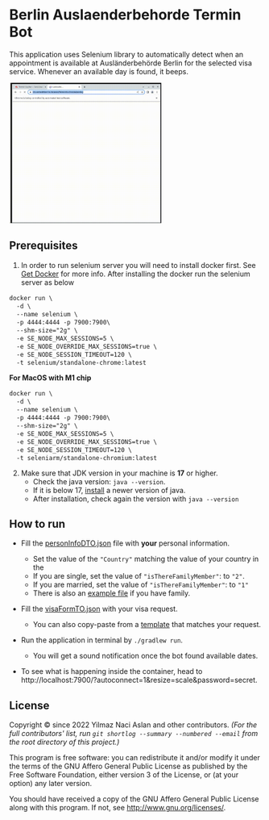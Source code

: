 # Berlin Auslaenderbehorde Termin Bot

This application uses Selenium library to automatically detect when an appointment is available at
Ausländerbehörde Berlin for the selected visa service. Whenever an available day is found, it beeps.

<img src="/doc/form.gif"  width="60%" height="30%">

## Prerequisites
1. In order to run selenium server you will need to install docker first. See [Get Docker](https://docs.docker.com/get-docker/) for more info. After installing the docker run the selenium server as below

```shell
docker run \
  -d \
  --name selenium \
  -p 4444:4444 -p 7900:7900\
  --shm-size="2g" \
  -e SE_NODE_MAX_SESSIONS=5 \
  -e SE_NODE_OVERRIDE_MAX_SESSIONS=true \
  -e SE_NODE_SESSION_TIMEOUT=120 \
  -t selenium/standalone-chrome:latest
```

**For MacOS with M1 chip**
```
docker run \
  -d \
  --name selenium \
  -p 4444:4444 -p 7900:7900\
  --shm-size="2g" \
  -e SE_NODE_MAX_SESSIONS=5 \
  -e SE_NODE_OVERRIDE_MAX_SESSIONS=true \
  -e SE_NODE_SESSION_TIMEOUT=120 \
  -t seleniarm/standalone-chromium:latest
```

2. Make sure that JDK version in your machine is **17** or higher.
    - Check the java version: `java --version`.
    - If it is below 17,  [install](https://www.oracle.com/java/technologies/javase/jdk17-archive-downloads.html) a newer version of java.
    - After installation, check again the version with `java --version`

## How to run
- Fill the [personInfoDTO.json](src/main/resources/DEFAULT_PERSONAL_INFO_FORM.json) file with **your** personal information.
    - Set the value of the `"Country"` matching the value of your country in the [](src/main/resources/countries.json)
    - If you are single, set the value of `"isThereFamilyMember"`: to `"2"`.
    - If you are married,  set the value of `"isThereFamilyMember"`: to `"1"`
    - There is also an [example file](src/main/resources/example_DEFAULT_PERSONAL_INFO_FORM_with_family.json) if you have family.
- Fill the [visaFormTO.json](src/main/resources/DEFAULT_VISA_APPLICATION_FORM.json) with your visa request.
    - You can also copy-paste from a [template](src/main/resources/) that matches your request.

- Run the application in terminal by `./gradlew run`.
    - You will get a sound notification once the bot found available dates.

- To see what is happening inside the container, head to http://localhost:7900/?autoconnect=1&resize=scale&password=secret.

## License

Copyright © since 2022 Yilmaz Naci Aslan and other contributors.
_(For the full contributors' list, run `git shortlog --summary --numbered --email` from the root directory of this project.)_

This program is free software: you can redistribute it and/or modify it under the terms of the GNU Affero General Public License as published by the Free Software Foundation, either version 3 of the License, or (at your option) any later version.

You should have received a copy of the GNU Affero General Public License along with this program.
If not, see <http://www.gnu.org/licenses/>.
